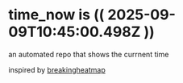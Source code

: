 # time_now is (( 2025-09-09T10:45:00.498Z ))

an automated repo that shows the currnent time

inspired by [breakingheatmap](https://github.com/breakingheatmap/breakingheatmap)